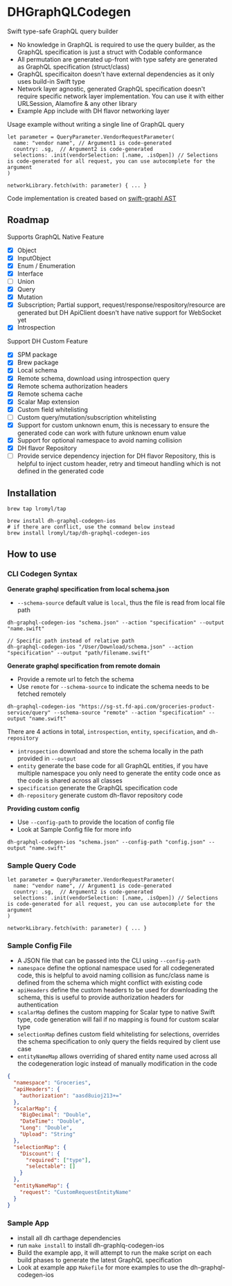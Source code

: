 # DHGraphQLCodegen

Swift type-safe GraphQL query builder
- No knowledge in GraphQL is required to use the query builder, as the GraphQL specification is just a struct with Codable conformance
- All permutation are generated up-front with type safety are generated as GraphQL specification (struct/class)
- GraphQL specificaiton doesn't have external dependencies as it only uses build-in Swift type
- Network layer agnostic, generated GraphQL specification doesn't require specific network layer implementation. You can use it with either URLSession, Alamofire & any other library
- Example App include with DH flavor networking layer

Usage example without writing a single line of GraphQL query
```
let parameter = QueryParameter.VendorRequestParameter(
  name: "vendor name", // Argument1 is code-generated
  country: .sg,  // Argument2 is code-generated
  selections: .init(vendorSelection: [.name, .isOpen]) // Selections is code-generated for all request, you can use autocomplete for the argument
)

networkLibrary.fetch(with: parameter) { ... }
```

Code implementation is created based on [swift-graphl AST](https://github.com/maticzav/swift-graphql)

## Roadmap

Supports GraphQL Native Feature
- [x] Object
- [x] InputObject
- [x] Enum / Enumeration
- [x] Interface
- [ ] Union
- [x] Query
- [x] Mutation
- [x] Subscription; Partial support, request/response/respository/resource are generated but DH ApiClient doesn't have native support for WebSocket yet
- [x] Introspection

Support DH Custom Feature
- [x] SPM package
- [x] Brew package
- [x] Local schema
- [x] Remote schema, download using introspection query
- [x] Remote schema authorization headers
- [x] Remote schema cache
- [x] Scalar Map extension
- [x] Custom field whitelisting
- [ ] Custom query/mutation/subscription whitelisting
- [x] Support for custom unknown enum, this is necessary to ensure the generated code can work with future unknown enum value
- [x] Support for optional namespace to avoid naming collision
- [x] DH flavor Repository
- [ ] Provide service dependency injection for DH flavor Repository, this is helpful to inject custom header, retry and timeout handling which is not defined in the generated code 

## Installation
```
brew tap lromyl/tap

brew install dh-graphql-codegen-ios
# if there are conflict, use the command below instead 
brew install lromyl/tap/dh-graphql-codegen-ios 
```

## How to use

### CLI Codegen Syntax
**Generate graphql specification from local schema.json**
- `--schema-source` default value is `local`, thus the file is read from local file path
```
dh-graphql-codegen-ios "schema.json" --action "specification" --output "name.swift"

// Specific path instead of relative path
dh-graphql-codegen-ios "/User/Download/schema.json" --action "specification" --output "path/filename.swift"
```

**Generate graphql specification from remote domain**
- Provide a remote url to fetch the schema
- Use `remote` for `--schema-source` to indicate the schema needs to be fetched remotely
```
dh-graphql-codegen-ios "https://sg-st.fd-api.com/groceries-product-service/query" --schema-source "remote" --action "specification" --output "name.swift"
```
There are 4 actions in total, `introspection`, `entity`, `specification`, and `dh-repository`
- `introspection` download and store the schema locally in the path provided in `--output`
- `entity` generate the base code for all GraphQL entities, if you have multiple namespace you only need to generate the entity code once as the code is shared across all classes
- `specification` generate the GraphQL specification code
-  `dh-repository` generate custom dh-flavor repository code

**Providing custom config**
- Use `--config-path` to provide the location of config file
- Look at Sample Config file for more info 
```
dh-graphql-codegen-ios "schema.json" --config-path "config.json" --output "name.swift"
```

### Sample Query Code
```
let parameter = QueryParameter.VendorRequestParameter(
  name: "vendor name", // Argument1 is code-generated
  country: .sg,  // Argument2 is code-generated
  selections: .init(vendorSelection: [.name, .isOpen]) // Selections is code-generated for all request, you can use autocomplete for the argument
)

networkLibrary.fetch(with: parameter) { ... }
```

### Sample Config File
- A JSON file that can be passed into the CLI using `--config-path` 
- `namespace` define the optional namespace used for all codegenerated code, this is helpful to avoid naming collision as func/class name is defined from the schema which might conflict with existing code
- `apiHeaders` define the custom headers to be used for downloading the schema, this is useful to provide authorization headers for authentication
- `scalarMap` defines the custom mapping for Scalar type to native Swift type, code generation will fail if no mapping is found for custom scalar type
- `selectionMap` defines custom field whitelisting for selections, overrides the schema specification to only query the fields required by client use case
- `entityNameMap` allows overriding of shared entity name used across all the codegeneration logic instead of manually modification in the code

```JSON
{
  "namespace": "Groceries",
  "apiHeaders": {
    "authorization": "aasd8uioj213+="
  },
  "scalarMap": {
    "BigDecimal": "Double",
    "DateTime": "Double",
    "Long": "Double",
    "Upload": "String"
  },
  "selectionMap": {
    "Discount": {
      "required": ["type"],
      "selectable": []
    }
  },
  "entityNameMap": {
    "request": "CustomRequestEntityName"
  }
}
```
### Sample App
- install all dh carthage dependencies
- run `make install` to install dh-graphlq-codegen-ios
- Build the example app, it will attempt to run the make script on each build phases to generate the latest GraphQL specification
- Look at example app `Makefile` for more examples to use the dh-graphql-codegen-ios
